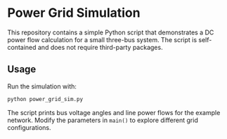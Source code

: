 # Power Grid Simulation

This repository contains a simple Python script that demonstrates a DC power
flow calculation for a small three-bus system. The script is self-contained
and does not require third-party packages.

## Usage

Run the simulation with:

```bash
python power_grid_sim.py
```

The script prints bus voltage angles and line power flows for the example
network. Modify the parameters in `main()` to explore different grid
configurations.
